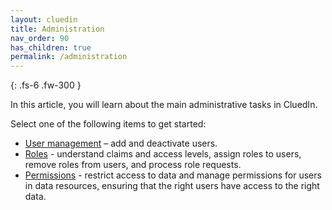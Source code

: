 ```yaml
---
layout: cluedin
title: Administration
nav_order: 90
has_children: true
permalink: /administration
---
```


{: .fs-6 .fw-300 }

In this article, you will learn about the main administrative tasks in CluedIn.

Select one of the following items to get started:

- [User management](/administration/user-management) – add and deactivate users.
- [Roles](/administration/roles) - understand claims and access levels, assign roles to users, remove roles from users, and process role requests.
- [Permissions](/administration/permissions) - restrict access to data and manage permissions for users in data resources, ensuring that the right users have access to the right data.
